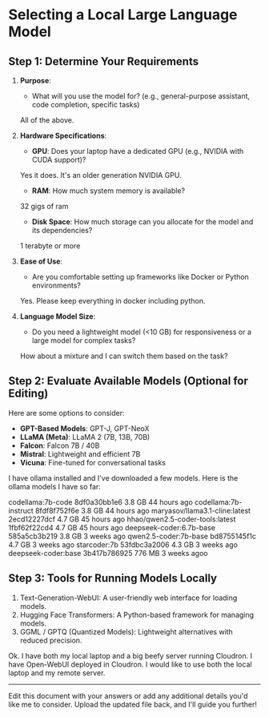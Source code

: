 # Selecting a Local Large Language Model

## Step 1: Determine Your Requirements

1. **Purpose**:
   - What will you use the model for? (e.g., general-purpose assistant, code completion, specific tasks)

   All of the above.

2. **Hardware Specifications**:
   - **GPU**: Does your laptop have a dedicated GPU (e.g., NVIDIA with CUDA support)?

   Yes it does. It's an older generation NVIDIA GPU.

   - **RAM**: How much system memory is available?

   32 gigs of ram

   - **Disk Space**: How much storage can you allocate for the model and its dependencies?

   1 terabyte or more

3. **Ease of Use**:
   - Are you comfortable setting up frameworks like Docker or Python environments?

    Yes. Please keep everything in docker including python.


4. **Language Model Size**:
   - Do you need a lightweight model (<10 GB) for responsiveness or a large model for complex tasks?

   How about a mixture and I can switch them based on the task?

## Step 2: Evaluate Available Models (Optional for Editing)

Here are some options to consider:
- **GPT-Based Models**: GPT-J, GPT-NeoX
- **LLaMA (Meta)**: LLaMA 2 (7B, 13B, 70B)
- **Falcon**: Falcon 7B / 40B
- **Mistral**: Lightweight and efficient 7B
- **Vicuna**: Fine-tuned for conversational tasks

I have ollama installed and I've downloaded a few models. Here is the ollama models I have so far:

codellama:7b-code                  8df0a30bb1e6    3.8 GB    44 hours ago
codellama:7b-instruct              8fdf8f752f6e    3.8 GB    44 hours ago
maryasov/llama3.1-cline:latest     2ecd12227dcf    4.7 GB    45 hours ago
hhao/qwen2.5-coder-tools:latest    1fbf62f22cd4    4.7 GB    45 hours ago
deepseek-coder:6.7b-base           585a5cb3b219    3.8 GB    3 weeks ago
qwen2.5-coder:7b-base              bd8755145f1c    4.7 GB    3 weeks ago
starcoder:7b                       53fdbc3a2006    4.3 GB    3 weeks ago
deepseek-coder:base                3b417b786925    776 MB    3 weeks agoo

## Step 3: Tools for Running Models Locally

1. Text-Generation-WebUI: A user-friendly web interface for loading models.
2. Hugging Face Transformers: A Python-based framework for managing models.
3. GGML / GPTQ (Quantized Models): Lightweight alternatives with reduced precision.

Ok. I have both my local laptop and a big beefy server running Cloudron. I have Open-WebUI deployed in Cloudron. I would like to use both the local laptop and my remote server.

---

Edit this document with your answers or add any additional details you'd like me to consider. Upload the updated file back, and I'll guide you further!
